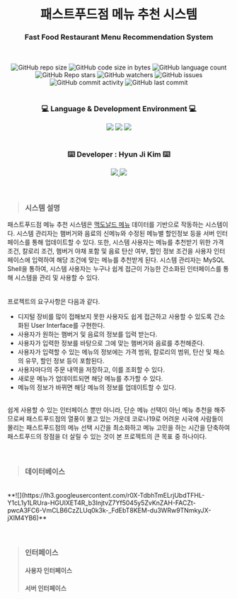 # <div align=center> 패스트푸드점 메뉴 추천 시스템 </div>
### <div align=center> Fast Food Restaurant Menu Recommendation System
 </div>

<div align=center>
	<br />
	<br />
  <img alt="GitHub repo size" src="https://img.shields.io/github/repo-size/HJK02130/Fast-Food-Restaurant-Menu-Recommendation-System?style=flat-square">
  <img alt="GitHub code size in bytes" src="https://img.shields.io/github/languages/code-size/HJK02130/Fast-Food-Restaurant-Menu-Recommendation-System?style=flat-square">
  <img alt="GitHub language count" src="https://img.shields.io/github/languages/count/HJK02130/Fast-Food-Restaurant-Menu-Recommendation-System?style=flat-square">
  <br />
  <img alt="GitHub Repo stars" src="https://img.shields.io/github/stars/HJK02130/Fast-Food-Restaurant-Menu-Recommendation-System?style=social">
  <img alt="GitHub watchers" src="https://img.shields.io/github/watchers/HJK02130/Fast-Food-Restaurant-Menu-Recommendation-System?style=social">
  <img alt="GitHub issues" src="https://img.shields.io/github/issues/HJK02130/Fast-Food-Restaurant-Menu-Recommendation-System?style=flat-square">
  <br />
  <img alt="GitHub commit activity" src="https://img.shields.io/github/commit-activity/y/HJK02130/Fast-Food-Restaurant-Menu-Recommendation-System?style=flat-square">
  <img alt="GitHub last commit" src="https://img.shields.io/github/last-commit/HJK02130/Fast-Food-Restaurant-Menu-Recommendation-System?style=flat-square">
  </div>
<br />

### <div align=center> :computer: Language & Development Environment :computer: </div>
<div align=center>
  <img src="https://img.shields.io/badge/MySQL-4479A1?style=flat-square&logo=MySQL&logoColor=white"/> 
	<img src="https://img.shields.io/badge/Python-3766AB?style=flat-square&logo=Python&logoColor=white"/> 
	<img src="https://img.shields.io/badge/VisualStudio-5C2D91?style=flat-square&logo=VisualStudio&logoColor=white"/> </div>

<br />

### <div align=center> :keyboard: Developer : Hyun Ji Kim :keyboard: </div>
<div align=center>
	<a href="mailto:hjk02130@gmail.com"> <img src ="https://img.shields.io/badge/Gmail-EA4335.svg?&style=flat-squar&logo=Gmail&logoColor=white"/> </a> 
	<a href = "https://github.com/HJK02130"> <img src ="https://img.shields.io/badge/Github-181717.svg?&style=flat-squar&logo=Github&logoColor=white"/> </a> </div>

<br />
<br />

> ### 시스템 설명
 패스트푸드점 메뉴 추천 시스템은 [맥도날드 메뉴](https://www.mcdonalds.co.kr/kor/menu/list.do) 데이터를 기반으로 작동하는 시스템이다. 시스템 관리자는 햄버거와 음료의 신메뉴와 수정된 메뉴별 할인정보 등을 서버 인터페이스를 통해 업데이트할 수 있다. 또한, 시스템 사용자는 메뉴를 추천받기 위한 가격 조건, 칼로리 조건, 햄버거 야채 포함 및 음료 탄산 여부, 할인 정보 조건을 사용자 인터페이스에 입력하여 해당 조건에 맞는 메뉴를 추천받게 된다. 시스템 관리자는 MySQL Shell을 통하여, 시스템 사용자는 누구나 쉽게 접근이 가능한 간소화된 인터페이스를 통해 시스템을 관리 및 사용할 수 있다. 
<br />
<br />
<br />
 프로젝트의 요구사항은 다음과 같다.
- 디지털 장비를 많이 접해보지 못한 사용자도 쉽게 접근하고 사용할 수 있도록 간소화된 User Interface를 구현한다.
- 사용자가 원하는 햄버거 및 음료의 정보를 입력 받는다.
- 사용자가 입력한 정보를 바탕으로 그에 맞는 햄버거와 음료를 추천해준다.
- 사용자가 입력할 수 있는 메뉴의 정보에는 가격 범위, 칼로리의 범위, 탄산 및 채소의 유무, 할인 정보 등이 포함된다.
- 사용자마다의 주문 내역을 저장하고, 이를 조회할 수 있다.
- 새로운 메뉴가 업데이트되면 해당 메뉴를 추가할 수 있다.
- 메뉴의 정보가 바뀌면 해당 메뉴의 정보를 업데이트할 수 있다.
<br />
쉽게 사용할 수 있는 인터페이스 뿐만 아니라, 단순 메뉴 선택이 아닌 메뉴 추천을 해주므로써 패스트푸드점의 열풍이 불고 있는 가운데 코로나19로 어려운 시국에 사람들이 몰리는 패스트푸드점의 메뉴 선택 시간을 최소화하고 메뉴 고민을 하는 시간을 단축하여 패스트푸드의 장점을 더 살릴 수 있는 것이 본 프로젝트의 큰 목표 중 하나이다.

<br />
<br />
<br />

> ### 데이터베이스
<br />
**![](https://lh3.googleusercontent.com/r0X-TdbhTmELrjUbdTFHL-Y1cL1y1LRUra-HGUIXET4R_b3InjtvZ7Yf5045y5ZvKnZAH-FACZt-pwcA3FC6-VmCLB6CzZLUq0k3k-_FdEbT8KEM-du3WRw9TNmkyJX-jXIM4YB6)**







<br />
<br />
<br />

> ### 인터페이스
> #### 사용자 인터페이스
> 
> #### 서버 인터페이스
> 
